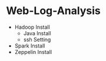 # Web-Log-Analysis
* Hadoop Install
  * Java Install
  * ssh Setting
* Spark Install
* Zeppelin Install
